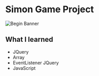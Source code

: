 
# Simon Game Project
![Begin Banner](.gif)

## What I learned
* JQuery
* Array
* EventListener JQuery
* JavaScript


